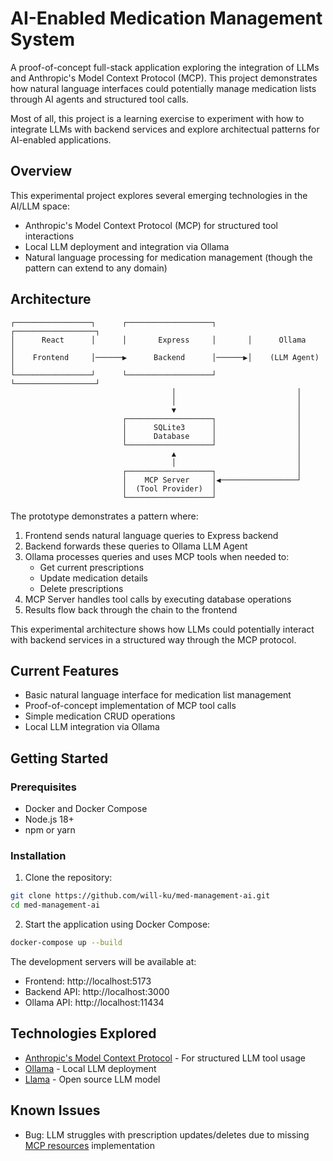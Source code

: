 # AI-Enabled Medication Management System

A proof-of-concept full-stack application exploring the integration of LLMs and Anthropic's Model Context Protocol (MCP). This project demonstrates how natural language interfaces could potentially manage medication lists through AI agents and structured tool calls.

Most of all, this project is a learning exercise to experiment with how to integrate LLMs with backend services and explore architectual patterns for AI-enabled applications.

## Overview

This experimental project explores several emerging technologies in the AI/LLM space:

- Anthropic's Model Context Protocol (MCP) for structured tool interactions
- Local LLM deployment and integration via Ollama
- Natural language processing for medication management (though the pattern can extend to any domain)

## Architecture

```
┌─────────────────┐      ┌───────────────────┐       ┌──────────────────┐
│      React      │      │       Express     │       │      Ollama      │
│    Frontend     │──────▶      Backend      │──────▶│    (LLM Agent)   │
└─────────────────┘      └───────────────────┘       └──────────────────┘
                                    │                           │
                                    │                           │
                                    ▼                           │
                         ┌───────────────────┐                  │
                         │      SQLite3      │                  │
                         │      Database     │                  │
                         └───────────────────┘                  │
                                    ▲                           │
                                    │                           │
                         ┌───────────────────┐                  │
                         │    MCP Server     │◀─────────────────┘
                         │  (Tool Provider)  │
                         └───────────────────┘

```

The prototype demonstrates a pattern where:

1. Frontend sends natural language queries to Express backend
2. Backend forwards these queries to Ollama LLM Agent
3. Ollama processes queries and uses MCP tools when needed to:
   - Get current prescriptions
   - Update medication details
   - Delete prescriptions
4. MCP Server handles tool calls by executing database operations
5. Results flow back through the chain to the frontend

This experimental architecture shows how LLMs could potentially interact with backend services in a structured way through the MCP protocol.

## Current Features

- Basic natural language interface for medication list management
- Proof-of-concept implementation of MCP tool calls
- Simple medication CRUD operations
- Local LLM integration via Ollama

## Getting Started

### Prerequisites

- Docker and Docker Compose
- Node.js 18+
- npm or yarn

### Installation

1. Clone the repository:

```bash
git clone https://github.com/will-ku/med-management-ai.git
cd med-management-ai
```

2. Start the application using Docker Compose:

```bash
docker-compose up --build
```

The development servers will be available at:

- Frontend: http://localhost:5173
- Backend API: http://localhost:3000
- Ollama API: http://localhost:11434

## Technologies Explored

- [Anthropic's Model Context Protocol](https://modelcontextprotocol.io/introduction) - For structured LLM tool usage
- [Ollama](https://ollama.ai/) - Local LLM deployment
- [Llama](https://ai.meta.com/llama/) - Open source LLM model

## Known Issues

- Bug: LLM struggles with prescription updates/deletes due to missing [MCP resources](https://modelcontextprotocol.io/docs/concepts/resources) implementation
